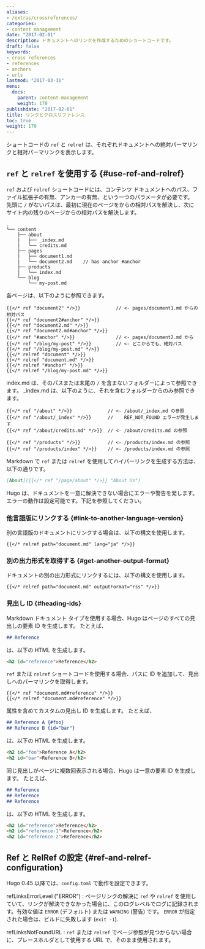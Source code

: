 ```yaml
---
aliases:
- /extras/crossreferences/
categories:
- content management
date: "2017-02-01"
description: ドキュメントへのリンクを作成するためのショートコードです。
draft: false
keywords:
- cross references
- references
- anchors
- urls
lastmod: "2017-03-31"
menu:
  docs:
    parent: content-management
    weight: 170
publishdate: "2017-02-01"
title: リンクとクロスリファレンス
toc: true
weight: 170
---
```


ショートコードの `ref` と `relref` は、それぞれドキュメントへの絶対パーマリンクと相対パーマリンクを表示します。

## `ref` と `relref` を使用する {#use-ref-and-relref}

`ref` および `relref` ショートコードには、コンテンツ ドキュメントへのパス、ファイル拡張子の有無、アンカーの有無、という一つのパラメータが必要です。
先頭に `/` がないパスは、最初に現在のページをからの相対パスを解決し、次にサイト内の残りのページからの相対パスを解決します。

```
.
└── content
    ├── about
    |   ├── _index.md
    |   └── credits.md
    ├── pages
    |   ├── document1.md
    |   └── document2.md    // has anchor #anchor
    ├── products
    |   └── index.md
    └── blog
        └── my-post.md
```

各ページは、以下のように参照できます。

```text
{{</* ref "document2" */>}}             // <- pages/document1.md からの相対パス
{{</* ref "document2#anchor" */>}}      
{{</* ref "document2.md" */>}}          
{{</* ref "document2.md#anchor" */>}}   
{{</* ref "#anchor" */>}}               // <- pages/document2.md から
{{</* ref "/blog/my-post" */>}}         // <- どこからでも、絶対パス
{{</* ref "/blog/my-post.md" */>}}
{{</* relref "document" */>}}
{{</* relref "document.md" */>}}
{{</* relref "#anchor" */>}}
{{</* relref "/blog/my-post.md" */>}}
```

index.md は、そのパスまたは末尾の `/` を含まないフォルダーによって参照できます。 \_index.md は、以下のように、それを含むフォルダーからのみ参照できます。

```text
{{</* ref "/about" */>}}             // <- /about/_index.md の参照
{{</* ref "/about/_index" */>}}      //    REF_NOT_FOUND エラーが発生します
{{</* ref "/about/credits.md" */>}}  // <- /about/credits.md の参照

{{</* ref "/products" */>}}          // <- /products/index.md の参照
{{</* ref "/products/index" */>}}    // <- /products/index.md の参照
```

Markdown で `ref` または `relref` を使用してハイパーリンクを生成する方法は、以下の通りです。

```md
[About]({{</* ref "/page/about" */>}} "About Us")
```

Hugo は、ドキュメントを一意に解決できない場合にエラーや警告を発します。エラーの動作は設定可能です。下記を参照してください。

### 他言語版にリンクする {#link-to-another-language-version}

別の言語版のドキュメントにリンクする場合は、以下の構文を使用します。

```go-html-template
{{</* relref path="document.md" lang="ja" */>}}
```

### 別の出力形式を取得する {#get-another-output-format}

ドキュメントの別の出力形式にリンクするには、以下の構文を使用します。

```go-html-template
{{</* relref path="document.md" outputFormat="rss" */>}}
```

### 見出し ID {#heading-ids}

Markdown ドキュメント タイプを使用する場合、Hugo はページのすべての見出しの要素 ID を生成します。 たとえば、

```md
## Reference
```

は、以下の HTML を生成します。

```html
<h2 id="reference">Reference</h2>
```

`ref` または `relref` ショートコードを使用する場合、パスに ID を追加して、見出しへのパーマリンクを取得します。

```go-html-template
{{</* ref "document.md#reference" */>}}
{{</* relref "document.md#reference" */>}}
```

属性を含めてカスタムの見出し ID を生成します。 たとえば、

```md
## Reference A {#foo}
## Reference B {id="bar"}
```

は、以下の HTML を生成します。

```html
<h2 id="foo">Reference A</h2>
<h2 id="bar">Reference B</h2>
```

同じ見出しがページに複数回表示される場合、Hugo は一意の要素 ID を生成します。 たとえば、

```md
## Reference
## Reference
## Reference
```

は、以下の HTML を生成します。

```html
<h2 id="reference">Reference</h2>
<h2 id="reference-1">Reference</h2>
<h2 id="reference-2">Reference</h2>
```

## Ref と RelRef の設定 {#ref-and-relref-configuration}

Hugo 0.45 以降では、`config.toml` で動作を設定できます。

refLinksErrorLevel ("ERROR")
: ページリンクの解決に `ref` や `relref` を使用していて、リンクが解決できなかった場合に、このログレベルでログに記録されます。有効な値は `ERROR` (デフォルト) または `WARNING` (警告) です。 `ERROR` が指定された場合は、ビルドに失敗します (`exit -1`).

refLinksNotFoundURL
: `ref` または `relref` でページ参照が見つからない場合に、プレースホルダとして使用する URL で、そのまま使用されます。


[lists]: /templates/lists/
[output formats]: /templates/output-formats/
[shortcode]: /content-management/shortcodes/
